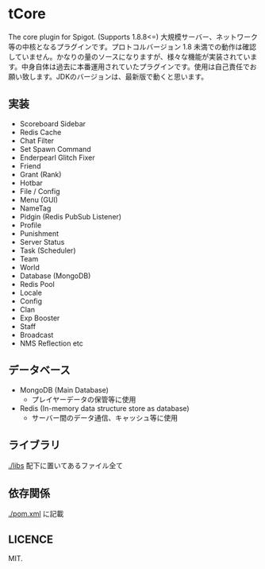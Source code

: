 # tCore
The core plugin for Spigot. (Supports 1.8.8<=)
大規模サーバー、ネットワーク等の中核となるプラグインです。プロトコルバージョン 1.8 未満での動作は確認していません。かなりの量のソースになりますが、様々な機能が実装されています。中身自体は過去に本番運用されていたプラグインです。使用は自己責任でお願い致します。JDKのバージョンは、最新版で動くと思います。

## 実装
- Scoreboard Sidebar
- Redis Cache
- Chat Filter
- Set Spawn Command
- Enderpearl Glitch Fixer
- Friend
- Grant (Rank)
- Hotbar
- File / Config 
- Menu (GUI)
- NameTag
- Pidgin (Redis PubSub Listener)
- Profile
- Punishment
- Server Status
- Task (Scheduler)
- Team
- World
- Database (MongoDB)
- Redis Pool
- Locale
- Config
- Clan
- Exp Booster
- Staff
- Broadcast
- NMS Reflection
etc

## データベース
- MongoDB (Main Database)
  - プレイヤーデータの保管等に使用
- Redis (In-memory data structure store as database)
  - サーバー間のデータ通信、キャッシュ等に使用

## ライブラリ
[./libs](./libs) 配下に置いてあるファイル全て

## 依存関係
[./pom.xml](./pom.xml) に記載
 
## LICENCE
MIT.
